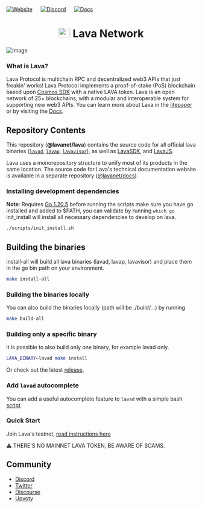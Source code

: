 <!--
parent:
  order: false
-->

[![Website](https://img.shields.io/badge/WEBSITE-https%3A%2F%2Fwww.lavanet.xyz-green?style=for-the-badge)](https://www.lavanet.xyz) &emsp;  [![Discord](https://img.shields.io/discord/963778337904427018?color=green&logo=discord&logoColor=white&style=for-the-badge)](https://discord.gg/EKzbc6bx) &emsp; [![Docs](https://img.shields.io/badge/DOCS-https%3A%2F%2Fdocs.lavanet.xyz-green?style=for-the-badge)](https://docs.lavanet.xyz) 

<div align="center">
  <h1> <img src="https://user-images.githubusercontent.com/2770565/223762290-44afc792-8ad4-4dbb-b2c2-532780d6c5de.png" alt="Logo" width="30" height="25"> Lava Network  </h1>
</div>

![image](https://user-images.githubusercontent.com/2770565/203528359-dced4d06-f020-4b6a-bb5f-319124924689.png)

### What is Lava?
Lava Protocol is multichain RPC and decentralized web3 APIs that just freakin' works! Lava Protocol implements a proof-of-stake (PoS) blockchain based upon [Cosmos SDK](https://github.com/cosmos/cosmos-sdk/) with a native LAVA token. Lava is an open network of 25+ blockchains, with a modular and interoperable system for supporting new web3 APIs.
You can learn more about Lava in the [litepaper](https://litepaper.lavanet.xyz?utm_source=github.com&utm_medium=github&utm_campaign=readme) or by visiting the [Docs](https://docs.lavanet.xyz?utm_source=github.com&utm_medium=github&utm_campaign=readme).


## Repository Contents
This repository (**@lavanet/lava**) contains the source code for all official lava binaries ([`lavad`](https://github.com/lavanet/lava/tree/main/cmd/lavad), [`lavap`](https://github.com/lavanet/lava/tree/main/cmd/lavap), [`lavavisor`](https://github.com/lavanet/lava/tree/main/cmd/lavavisor)), as well as [LavaSDK](https://github.com/lavanet/lava/tree/main/ecosystem/lava-sdk), and [LavaJS](https://github.com/lavanet/lava/tree/main/ecosystem/lavajs). 

Lava uses a monorepository structure to unify most of its products in the same location. The source code for Lava's technical documentation website is available in a separate repository ([@lavanet/docs](https://github.com/lavanet/lava)).

### Installing development dependencies
**Note**: Requires [Go 1.20.5](https://golang.org/dl/)
before running the scripts make sure you have go installed and added to $PATH, you can validate by running `which go`
init_install will install all necessary dependencies to develop on lava.
```bash
./scripts/init_install.sh
```

## Building the binaries
install-all will build all lava binaries (lavad, lavap, lavavisor) and place them in the go bin path on your environment.
```bash
make install-all
```

### Building the binaries locally
You can also build the binaries locally (path will be ./build/...) by running 
```bash
make build-all
```

### Building only a specific binary
it is possible to also build only one binary, for example lavad only. 
```bash
LAVA_BINARY=lavad make install
```


Or check out the latest [release](https://github.com/lavanet/lava/releases).

### Add `lavad` autocomplete

You can add a useful autocomplete feature to `lavad` with a simple bash [script](https://github.com/lavanet/lava/blob/main/scripts/lavad_auto_completion_install.sh).

### Quick Start

Join Lava's testnet, [read instructions here](https://docs.lavanet.xyz/testnet?utm_source=github.com&utm_medium=github&utm_campaign=readme)

⚠️ THERE'S NO MAINNET LAVA TOKEN, BE AWARE OF SCAMS.

## Community

- [Discord](https://discord.gg/lavanetxyz)
- [Twitter](https://twitter.com/lavanetxyz)
- [Discourse](https://community.lavanet.xyz/)
- [Upvoty](https://lavanet.upvoty.com/)
